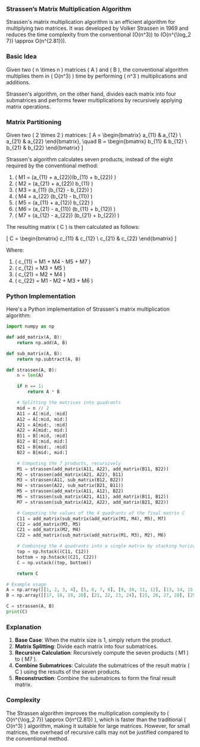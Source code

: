 ### Strassen’s Matrix Multiplication Algorithm

Strassen's matrix multiplication algorithm is an efficient algorithm for multiplying two matrices. It was developed by Volker Strassen in 1969 and reduces the time complexity from the conventional \(O(n^3)\) to \(O(n^{\log_2 7}) \approx O(n^{2.81})\).

### Basic Idea

Given two \( n \times n \) matrices \( A \) and \( B \), the conventional algorithm multiplies them in \( O(n^3) \) time by performing \( n^3 \) multiplications and additions.

Strassen's algorithm, on the other hand, divides each matrix into four submatrices and performs fewer multiplications by recursively applying matrix operations.

### Matrix Partitioning

Given two \( 2 \times 2 \) matrices:
\[ A = \begin{bmatrix}
a_{11} & a_{12} \\
a_{21} & a_{22}
\end{bmatrix}, \quad B = \begin{bmatrix}
b_{11} & b_{12} \\
b_{21} & b_{22}
\end{bmatrix} \]

Strassen's algorithm calculates seven products, instead of the eight required by the conventional method:

1. \( M1 = (a_{11} + a_{22})(b_{11} + b_{22}) \)
2. \( M2 = (a_{21} + a_{22}) b_{11} \)
3. \( M3 = a_{11} (b_{12} - b_{22}) \)
4. \( M4 = a_{22} (b_{21} - b_{11}) \)
5. \( M5 = (a_{11} + a_{12}) b_{22} \)
6. \( M6 = (a_{21} - a_{11}) (b_{11} + b_{12}) \)
7. \( M7 = (a_{12} - a_{22}) (b_{21} + b_{22}) \)

The resulting matrix \( C \) is then calculated as follows:

\[ C = \begin{bmatrix}
c_{11} & c_{12} \\
c_{21} & c_{22}
\end{bmatrix} \]

Where:
1. \( c_{11} = M1 + M4 - M5 + M7 \)
2. \( c_{12} = M3 + M5 \)
3. \( c_{21} = M2 + M4 \)
4. \( c_{22} = M1 - M2 + M3 + M6 \)

### Python Implementation

Here's a Python implementation of Strassen's matrix multiplication algorithm:

```python
import numpy as np

def add_matrix(A, B):
    return np.add(A, B)

def sub_matrix(A, B):
    return np.subtract(A, B)

def strassen(A, B):
    n = len(A)

    if n == 1:
        return A * B

    # Splitting the matrices into quadrants
    mid = n // 2
    A11 = A[:mid, :mid]
    A12 = A[:mid, mid:]
    A21 = A[mid:, :mid]
    A22 = A[mid:, mid:]
    B11 = B[:mid, :mid]
    B12 = B[:mid, mid:]
    B21 = B[mid:, :mid]
    B22 = B[mid:, mid:]

    # Computing the 7 products, recursively
    M1 = strassen(add_matrix(A11, A22), add_matrix(B11, B22))
    M2 = strassen(add_matrix(A21, A22), B11)
    M3 = strassen(A11, sub_matrix(B12, B22))
    M4 = strassen(A22, sub_matrix(B21, B11))
    M5 = strassen(add_matrix(A11, A12), B22)
    M6 = strassen(sub_matrix(A21, A11), add_matrix(B11, B12))
    M7 = strassen(sub_matrix(A12, A22), add_matrix(B21, B22))

    # Computing the values of the 4 quadrants of the final matrix C
    C11 = add_matrix(sub_matrix(add_matrix(M1, M4), M5), M7)
    C12 = add_matrix(M3, M5)
    C21 = add_matrix(M2, M4)
    C22 = add_matrix(sub_matrix(add_matrix(M1, M3), M2), M6)

    # Combining the 4 quadrants into a single matrix by stacking horizontally and vertically.
    top = np.hstack((C11, C12))
    bottom = np.hstack((C21, C22))
    C = np.vstack((top, bottom))

    return C

# Example usage
A = np.array([[1, 2, 3, 4], [5, 6, 7, 8], [9, 10, 11, 12], [13, 14, 15, 16]])
B = np.array([[17, 18, 19, 20], [21, 22, 23, 24], [25, 26, 27, 28], [29, 30, 31, 32]])

C = strassen(A, B)
print(C)
```

### Explanation

1. **Base Case**: When the matrix size is 1, simply return the product.
2. **Matrix Splitting**: Divide each matrix into four submatrices.
3. **Recursive Calculation**: Recursively compute the seven products \( M1 \) to \( M7 \).
4. **Combine Submatrices**: Calculate the submatrices of the result matrix \( C \) using the results of the seven products.
5. **Reconstruction**: Combine the submatrices to form the final result matrix.

### Complexity

The Strassen algorithm improves the multiplication complexity to \( O(n^{\log_2 7}) \approx O(n^{2.81}) \), which is faster than the traditional \( O(n^3) \) algorithm, making it suitable for large matrices. However, for small matrices, the overhead of recursive calls may not be justified compared to the conventional method.